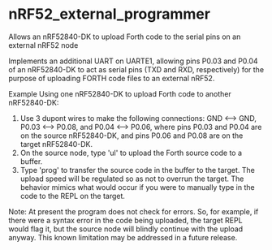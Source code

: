 # nRF52_external_programmer
Allows an nRF52840-DK to upload Forth code to the serial pins on an external nRF52 node

Implements an additional UART on UARTE1, allowing pins P0.03 and P0.04 of an nRF52840-DK to act as serial pins (TXD and RXD, respectively) for the purpose of uploading FORTH code files to an external nRF52.

Example Using one nRF52840-DK to upload Forth code to another nRF52840-DK:  
1. Use 3 dupont wires to make the following connections: GND <--> GND, P0.03 <--> P0.08, and P0.04 <--> P0.06, where pins P0.03 and P0.04 are on the source nRF52840-DK, and pins P0.06 and P0.08 are on the target nRF52840-DK.
2. On the source node, type 'ul' to upload the Forth source code to a buffer.
3. Type 'prog' to transfer the source code in the buffer to the target.  The upload speed will be regulated so as not to overrun the target. The behavior mimics what would occur if you were to manually type in the code to the REPL on the target.

Note: At present the program does not check for errors.  So, for example, if there were a syntax error in the code being uploaded, the target REPL would flag it, but the source node will blindly continue with the upload anyway.  This known limitation may be addressed in a future release.
